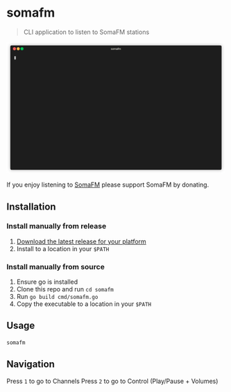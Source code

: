 # somafm

> CLI application to listen to SomaFM stations

![](./docs/demo.gif)

If you enjoy listening to [SomaFM](https://somafm.com/) please support SomaFM by donating.

## Installation

### Install manually from release

1. [Download the latest release for your platform](https://github.com/kromin/somafm/releases)
2. Install to a location in your `$PATH`

### Install manually from source

1. Ensure go is installed
2. Clone this repo and run `cd somafm`
3. Run `go build cmd/somafm.go`
4. Copy the executable to a location in your `$PATH`

## Usage

```sh
somafm
```
## Navigation

Press `1` to go to Channels
Press `2` to go to Control (Play/Pause + Volumes)
